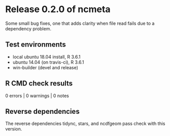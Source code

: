 
# Release 0.2.0 of ncmeta

Some small bug fixes, one that adds clarity when file read fails due to a 
dependency problem. 

## Test environments
* local ubuntu 18.04 install, R 3.6.1
* ubuntu 14.04 (on travis-ci), R 3.6.1
* win-builder (devel and release)

## R CMD check results

0 errors | 0 warnings | 0 notes


## Reverse dependencies

The reverse dependencies tidync, stars, and ncdfgeom pass check with this version.
    
    
